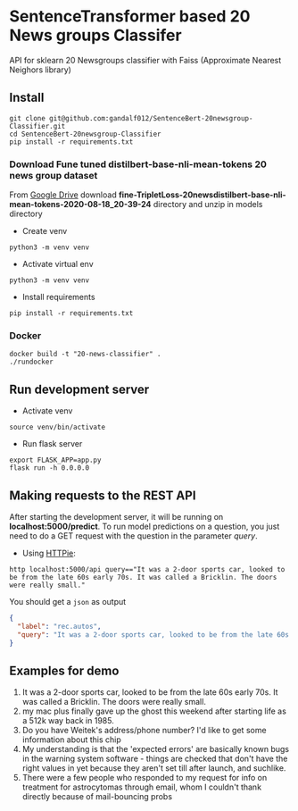 # SentenceTransformer based 20 News groups Classifer

API for sklearn 20 Newsgroups classifier with Faiss (Approximate Nearest Neighors library)

## Install

```shell
git clone git@github.com:gandalf012/SentenceBert-20newsgroup-Classifier.git
cd SentenceBert-20newsgroup-Classifier
pip install -r requirements.txt
```
### Download Fune tuned **distilbert-base-nli-mean-tokens** 20 news group dataset
From [Google Drive](https://drive.google.com/drive/folders/1iOgIA4WQOIl5Ao2NPN2swBGc9BiZLde4)
download **fine-TripletLoss-20newsdistilbert-base-nli-mean-tokens-2020-08-18_20-39-24** directory and unzip in models directory

* Create venv
```shell
python3 -m venv venv
```
* Activate virtual env
```shell
python3 -m venv venv
```
* Install requirements
```shell
pip install -r requirements.txt
```
### Docker
```
docker build -t "20-news-classifier" .
./rundocker
```

## Run development server

* Activate venv
```shell
source venv/bin/activate
```

* Run flask server
```shell
export FLASK_APP=app.py
flask run -h 0.0.0.0
```

## Making requests to the REST API

After starting the development server, it will be running on **localhost:5000/predict**.
To run model predictions on a question, you just need to do a GET request with the question in the parameter _query_.


* Using [HTTPie](https://httpie.org/):

```shell
http localhost:5000/api query=="It was a 2-door sports car, looked to be from the late 60s early 70s. It was called a Bricklin. The doors were really small."
```
You should get a `json` as output
```json
{
  "label": "rec.autos",
  "query": "It was a 2-door sports car, looked to be from the late 60s early 70s. It was called a Bricklin. The doors were really small."
}
```

## Examples for demo

1. It was a 2-door sports car, looked to be from the late 60s early 70s. It was called a Bricklin. The doors were really small. 
2. my mac plus finally gave up the ghost this weekend after starting life as a 512k way back in 1985.
3. Do you have Weitek's address/phone number?  I'd like to get some information about this chip
4. My understanding is that the 'expected errors' are basically known bugs in the warning system software - things are checked that don't have the right values in yet because they aren't set till after launch, and suchlike.
5. There were a few people who responded to my request for info on treatment for astrocytomas through email, whom I couldn't thank directly because of mail-bouncing probs 